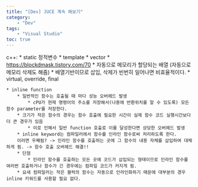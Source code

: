 ```yaml
---
title: "[Dev] JUCE 계속 해보기"
category:
    - "Dev"
tags:
    - "Visual Studio"
toc: true
---
```


c++:
    * static 정적변수
    * template
    * vector
        * https://blockdmask.tistory.com/70
        * 자동으로 메모리가 할당되는 배열 (자동으로 메모리 삭제도 해줌)
        * 배열기반이므로 삽입, 삭제가 빈번히 일어나면 비효율적이다.
    * virtual, override, final

    * inline function
        * 일반적인 함수는 호출될 때 마다 성능 오버헤드 발생
            * cPU가 현재 명령어의 주소를 저장해서(나중에 반환위치를 알 수 있도록) 모든 함수 parameter를 저장한다. 
        * 크기가 작은 함수의 경우는 함수 호출에 필요한 시간이 실제 함수 코드 실행시간보다 더 큰 경우가 있음
            * 이로 인해서 일반 function 호출로 이를 달성한다면 상당한 오버헤드 발생
        * inline keyword는 컴파일러에서 함수를 인라인 함수로써 처리하도록 한다.
        이러면 우째됨? -> 인라인 함수를 호출하는 곳에 그 함수의 내용 자체를 삽입하여 대체하게 됨. -> 함수 호출 오버헤드 해결!!
        * 단점
            * 인라인 함수를 호출하는 모든 곳에 코드가 삽입되는 형태이므로 인라인 함수를 여러번 호출하거나 함수가 긴 경우에는 컴파일 코드가 커지게 됨.
        * 요새 컴파일러는 작은 블럭의 함수는 자동으로 인라인화하기 때문에 대부분의 경우 inline 키워드를 사용할 필요 없다.